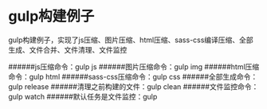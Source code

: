 # gulp构建例子
gulp构建例子，实现了js压缩、图片压缩、html压缩、sass-css编译压缩、全部生成、文件合并、文件清理、文件监控

######js压缩命令：gulp js
######图片压缩命令：gulp img
######html压缩命令：gulp html
######sass-css压缩命令：gulp css
######全部生成命令：gulp release
######清理之前构建的文件：gulp clean
######文件监控命令：gulp watch
######默认任务是文件监控：gulp